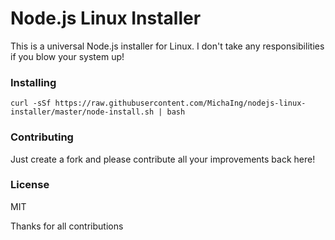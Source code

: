 # Node.js Linux Installer
This is a universal Node.js installer for Linux.
I don't take any responsibilities if you blow your system up!

### Installing
```
curl -sSf https://raw.githubusercontent.com/MichaIng/nodejs-linux-installer/master/node-install.sh | bash
```

### Contributing
Just create a fork and please contribute all your improvements back here!

### License
MIT

Thanks for all contributions
